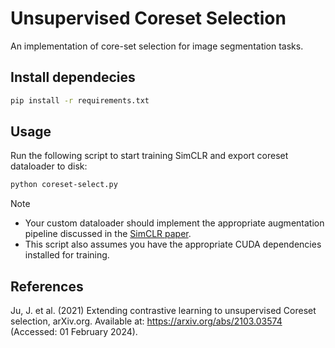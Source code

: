 # Unsupervised Coreset Selection

An implementation of core-set selection for image segmentation tasks.

## Install dependecies

```bash
pip install -r requirements.txt
```

## Usage

Run the following script to start training SimCLR and export coreset dataloader to disk:

```bash
python coreset-select.py
```

> [!Note]
> - Your custom dataloader should implement the appropriate augmentation pipeline discussed in the [SimCLR paper](https://arxiv.org/abs/2002.05709).
> - This script also assumes you have the appropriate CUDA dependencies installed for training.

## References

Ju, J. et al. (2021) Extending contrastive learning to unsupervised Coreset selection, arXiv.org. Available at: https://arxiv.org/abs/2103.03574 (Accessed: 01 February 2024). 
